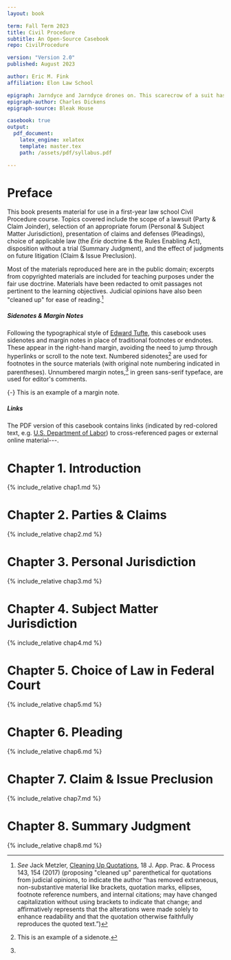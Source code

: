 ```yaml
---
layout: book

term: Fall Term 2023
title: Civil Procedure
subtitle: An Open-Source Casebook
repo: CivilProcedure

version: "Version 2.0"
published: August 2023

author: Eric M. Fink
affiliation: Elon Law School

epigraph: Jarndyce and Jarndyce drones on. This scarecrow of a suit has, in course of time, become so complicated that no man alive knows what it means. The parties to it understand it least, but it has been observed that no two Chancery lawyers can talk about it for five minutes without coming to a total disagreement as to all the premises. Innumerable children have been born into the cause; innumerable young people have married into it; innumerable old people have died out of it. Scores of persons have deliriously found themselves made parties in Jarndyce and Jarndyce without knowing how or why; whole families have inherited legendary hatreds with the suit. The little plaintiff or defendant who was promised a new rocking-horse when Jarndyce and Jarndyce should be settled has grown up, possessed himself of a real horse, and trotted away into the other world. Fair wards of court have faded into mothers and grandmothers; a long procession of Chancellors has come in and gone out; the legion of bills in the suit have been transformed into mere bills of mortality; there are not three Jarndyces left upon the earth perhaps since old Tom Jarndyce in despair blew his brains out at a coffee-house in Chancery Lane; but Jarndyce and Jarndyce still drags its dreary length before the court,  perennially hopeless.
epigraph-author: Charles Dickens
epigraph-source: Bleak House

casebook: true
output:
  pdf_document:
    latex_engine: xelatex
    template: master.tex
    path: /assets/pdf/syllabus.pdf

---
```


<!-- PREFACE -->

<div class="chapter">

# Preface

This book presents material for use in a first-year law school Civil Procedure course. Topics covered include the scope of a lawsuit (Party & Claim Joinder), selection of an appropriate forum (Personal & Subject Matter Jurisdiction), presentation of claims and defenses (Pleadings), choice of applicable law (the _Erie_ doctrine & the Rules Enabling Act), disposition without a trial (Summary Judgment), and the effect of judgments on future litigation (Claim & Issue Preclusion).

Most of the materials reproduced here are in the public domain; excerpts from copyrighted materials are included for teaching purposes under the fair use doctrine. Materials have been redacted to omit passages not pertinent to the learning objectives. Judicial opinions have also been "cleaned up" for ease of reading.[^Preface1] 

[^Preface1]: _See_ Jack Metzler, [Cleaning Up Quotations](https://lawrepository.ualr.edu/cgi/viewcontent.cgi?article=1405&context=appellatepracticeprocess), 18 J. App. Prac. & Process 143, 154 (2017) (proposing "cleaned up" parenthetical for quotations from judicial opinions, to indicate the author “has removed extraneous, non-substantive material like brackets, quotation marks, ellipses, footnote reference numbers, and internal citations; may have changed capitalization without using brackets to indicate that change; and affirmatively represents that the alterations were made solely to enhance readability and that the quotation otherwise faithfully reproduces the quoted text.”) 

##### Sidenotes & Margin Notes

Following the typographical style of [Edward Tufte](https://www.edwardtufte.com/tufte/), this casebook uses sidenotes and margin notes in place of traditional footnotes or endnotes. These appear in the right-hand margin, avoiding the need to jump through hyperlinks or scroll to the note text. Numbered sidenotes[^sidenote] are used for footnotes in the source materials (with original note numbering indicated in parentheses). Unnumbered margin notes,[^marginnote] in <span class="sans-green">green sans-serif typeface</span>, are used for editor's comments. 

[^sidenote]: This is an example of a sidenote. 

[^marginnote]: 
  {-} This is an example of a margin note. 

##### Links 

The PDF version of this casebook contains links (indicated by red-colored text, e.g. [U.S. Department of Labor](https://www.dol.gov/)) to cross-referenced pages or external online material---. 

<!-- CHAPTER 1 -->

<div class="chapter">

# Chapter 1. Introduction

{% include_relative chap1.md %}

</div>


<!-- CHAPTER 2 -->
<div class="chapter">

# Chapter 2. Parties & Claims

{% include_relative chap2.md %}

</div>


<!-- CHAPTER 3 -->
<div class="chapter">

# Chapter 3. Personal Jurisdiction

{% include_relative chap3.md %}

</div>


<!-- CHAPTER 4 -->
<div class="chapter">

# Chapter 4. Subject Matter Jurisdiction

{% include_relative chap4.md %}

</div>


<!-- CHAPTER 5 -->
<div class="chapter">

# Chapter 5. Choice of Law in Federal Court

{% include_relative chap5.md %}

</div>


<!-- CHAPTER 6 -->
<div class="chapter">

# Chapter 6. Pleading

{% include_relative chap6.md %}

</div>


<!-- CHAPTER 7 -->
<div class="chapter">

# Chapter 7. Claim & Issue Preclusion

{% include_relative chap7.md %}

</div>


<!-- CHAPTER 8 -->
<div class="chapter">

# Chapter 8. Summary Judgment

{% include_relative chap8.md %}

</div>